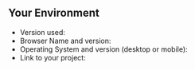 ## Your Environment
<!--- Include as many relevant details about the environment you saw the bug in -->
* Version used:
* Browser Name and version:
* Operating System and version (desktop or mobile):
* Link to your project:
